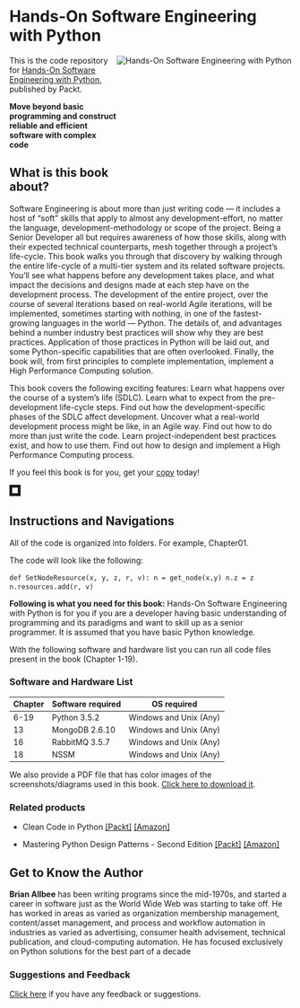 # Hands-On Software Engineering with Python

<a href="https://www.packtpub.com/application-development/hands-software-engineering-python?utm_source=github&utm_medium=repository&utm_campaign=9781788622011 "><img src="https://d1ldz4te4covpm.cloudfront.net/sites/default/files/imagecache/ppv4_main_book_cover/B09393_MockupCover_newco.png" alt="Hands-On Software Engineering with Python" height="256px" align="right"></a>

This is the code repository for [Hands-On Software Engineering with Python](https://www.packtpub.com/application-development/hands-software-engineering-python?utm_source=github&utm_medium=repository&utm_campaign=9781788622011 ), published by Packt.

**Move beyond basic programming and construct reliable and efficient software with complex code**

## What is this book about?
Software Engineering is about more than just writing code — it includes a host of “soft” skills that apply to almost any development-effort, no matter the language, development-methodology or scope of the project. Being a Senior Developer all but requires awareness of how those skills, along with their expected technical counterparts, mesh together through a project’s life-cycle. This book walks you through that discovery by walking through the entire life-cycle of a multi-tier system and its related software projects. You’ll see what happens before any development takes place, and what impact the decisions and designs made at each step have on the development process. The development of the entire project, over the course of several iterations based on real-world Agile iterations, will be implemented, sometimes starting with nothing, in one of the fastest-growing languages in the world — Python. The details of, and advantages behind a number industry best practices will show why they are best practices. Application of those practices in Python will be laid out, and some Python-specific capabilities that are often overlooked. Finally, the book will, from first principles to complete implementation, implement a High Performance Computing solution.

This book covers the following exciting features:
Learn what happens over the course of a system’s life (SDLC). 
Learn what to expect from the pre-development life-cycle steps. 
Find out how the development-specific phases of the SDLC affect development. 
Uncover what a real-world development process might be like, in an Agile way. 
Find out how to do more than just write the code. 
Learn project-independent best practices exist, and how to use them. 
Find out how to design and implement a High Performance Computing process. 

If you feel this book is for you, get your [copy](https://www.amazon.com/dp/1788622014) today!

<a href="https://www.packtpub.com/?utm_source=github&utm_medium=banner&utm_campaign=GitHubBanner"><img src="https://raw.githubusercontent.com/PacktPublishing/GitHub/master/GitHub.png" 
alt="https://www.packtpub.com/" border="5" /></a>

## Instructions and Navigations
All of the code is organized into folders. For example, Chapter01.

The code will look like the following:
```
def SetNodeResource(x, y, z, r, v): n = get_node(x,y) n.z = z n.resources.add(r, v)
```

**Following is what you need for this book:**
Hands-On Software Engineering with Python is for you if you are a developer having basic understanding of programming and its paradigms and want to skill up as a senior programmer. It is assumed that you have basic Python knowledge.

With the following software and hardware list you can run all code files present in the book (Chapter 1-19).
### Software and Hardware List
| Chapter | Software required | OS required |
| -------- | ------------------------------------ | ----------------------------------- |
| 6-19 | Python 3.5.2 | Windows and Unix (Any) |
| 13 | MongoDB 2.6.10 | Windows and Unix (Any) |
| 16 | RabbitMQ 3.5.7 | Windows and Unix (Any) |
| 18 | NSSM | Windows and Unix (Any) |


We also provide a PDF file that has color images of the screenshots/diagrams used in this book. [Click here to download it](https://www.packtpub.com/sites/default/files/downloads/9781788622011_ColorImages.pdf).

### Related products
* Clean Code in Python [[Packt]](https://www.packtpub.com/application-development/clean-code-python?utm_source=github&utm_medium=repository&utm_campaign=9781788835831 ) [[Amazon]](https://www.amazon.com/dp/1788835832)

* Mastering Python Design Patterns - Second Edition [[Packt]](https://www.packtpub.com/application-development/mastering-python-design-patterns-second-edition?utm_source=github&utm_medium=repository&utm_campaign=9781788837484 ) [[Amazon]](https://www.amazon.com/dp/1788837487)


## Get to Know the Author
**Brian Allbee**
has been writing programs since the mid-1970s, and started a career in software just as the World Wide Web was starting to take off. He has worked in areas as varied as organization membership management, content/asset management, and process and workflow automation in industries as varied as advertising, consumer health advisement, technical publication, and cloud-computing automation. He has focused exclusively on Python solutions for the best part of a decade


### Suggestions and Feedback
[Click here](https://docs.google.com/forms/d/e/1FAIpQLSdy7dATC6QmEL81FIUuymZ0Wy9vH1jHkvpY57OiMeKGqib_Ow/viewform) if you have any feedback or suggestions.

